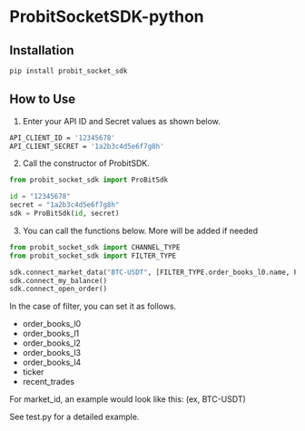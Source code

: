 # ProbitSocketSDK-python

## Installation

```bash
pip install probit_socket_sdk
```

## How to Use

1. Enter your API ID and Secret values ​​as shown below.
```bash
API_CLIENT_ID = '12345678'
API_CLIENT_SECRET = '1a2b3c4d5e6f7g8h'
```

2. Call the constructor of ProbitSDK.
```python
from probit_socket_sdk import ProBitSdk

id = "12345678"
secret = "1a2b3c4d5e6f7g8h"
sdk = ProBitSdk(id, secret)
```

3. You can call the functions below. More will be added if needed
```python
from probit_socket_sdk import CHANNEL_TYPE
from probit_socket_sdk import FILTER_TYPE

sdk.connect_market_data("BTC-USDT", [FILTER_TYPE.order_books_l0.name, FILTER_TYPE.order_books_l4.name, FILTER_TYPE.recent_trades.name, FILTER_TYPE.ticker.name])
sdk.connect_my_balance()
sdk.connect_open_order()
```

In the case of filter, you can set it as follows.
- order_books_l0
- order_books_l1
- order_books_l2
- order_books_l3
- order_books_l4
- ticker
- recent_trades

For market_id, an example would look like this: (ex, BTC-USDT)

See test.py for a detailed example.

